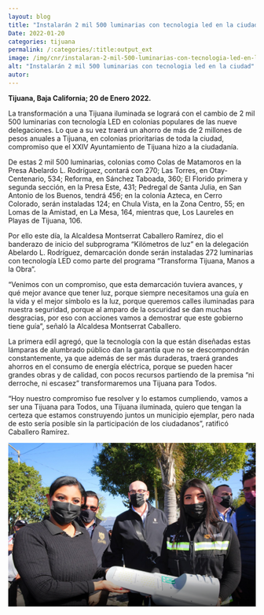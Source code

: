 ```yaml
---
layout: blog
title: "Instalarán 2 mil 500 luminarias con tecnologia led en la ciudad"
Date: 2022-01-20
categories: tijuana
permalink: /:categories/:title:output_ext
image: /img/cnr/instalaran-2-mil-500-luminarias-con-tecnologia-led-en-la-ciudad.png
alt: "Instalarán 2 mil 500 luminarias con tecnologia led en la ciudad"
autor:
---
```


**Tijuana, Baja California; 20 de Enero 2022.** 

La transformación a una Tijuana iluminada se logrará con el cambio de 2 mil 500 luminarias con tecnología LED en colonias populares de las nueve delegaciones. Lo que a su vez traerá un ahorro de más de 2 millones de pesos anuales a Tijuana, en colonias prioritarias de toda la ciudad, compromiso que el XXIV Ayuntamiento de Tijuana hizo a la ciudadanía.

De estas 2 mil 500 luminarias, colonias como Colas de Matamoros en la Presa Abelardo L. Rodríguez, contará con 270; Las Torres, en Otay-Centenario, 534; Reforma, en Sánchez Taboada, 360; El Florido primera y segunda sección, en la Presa Este, 431; Pedregal de Santa Julia, en San Antonio de los Buenos, tendrá 456; en la colonia Azteca, en Cerro Colorado, serán instaladas 124; en Chula Vista, en la Zona Centro, 55; en Lomas de la Amistad, en La Mesa, 164, mientras que, Los Laureles en Playas de Tijuana, 106.

Por ello este día, la Alcaldesa Montserrat Caballero Ramírez, dio el banderazo de inicio del subprograma “Kilómetros de luz” en la delegación Abelardo L. Rodríguez, demarcación donde serán instaladas 272 luminarias con tecnología LED como parte del programa “Transforma Tijuana, Manos a la Obra”.

“Venimos con un compromiso, que esta demarcación tuviera avances, y qué mejor avance que tener luz, porque siempre necesitamos una guía en la vida y el mejor símbolo es la luz, porque queremos calles iluminadas para nuestra seguridad, porque al amparo de la oscuridad se dan muchas desgracias, por eso con acciones vamos a demostrar que este gobierno tiene guía”, señaló la Alcaldesa Montserrat Caballero.

La primera edil agregó, que la tecnología con la que están diseñadas estas lámparas de alumbrado público dan la garantía que no se descompondrán constantemente, ya que además de ser más duraderas, traerá grandes ahorros en el consumo de energía eléctrica, porque se pueden hacer grandes obras y de calidad, con pocos recursos partiendo de la premisa “ni derroche, ni escasez” transformaremos una Tijuana para Todos.

“Hoy nuestro compromiso fue resolver y lo estamos cumpliendo, vamos a ser una Tijuana para Todos, una Tijuana iluminada, quiero que tengan la certeza que estamos construyendo juntos un municipio ejemplar, pero nada de esto sería posible sin la participación de los ciudadanos”, ratificó Caballero Ramírez.
<div id="carouselExampleSlidesOnly" class="carousel slide" data-ride="carousel">
  <div class="carousel-inner">
    <div class="carousel-item active">
       <img class="d-block w-100" src="/img/cnr/instalaran-2-mil-500-luminarias-con-tecnologia-led-en-la-ciudad.png" loading="lazy"  alt="Instalarán 2 mil 500 luminarias con tecnologia led en la ciudad">
    </div>
  </div>
</div>